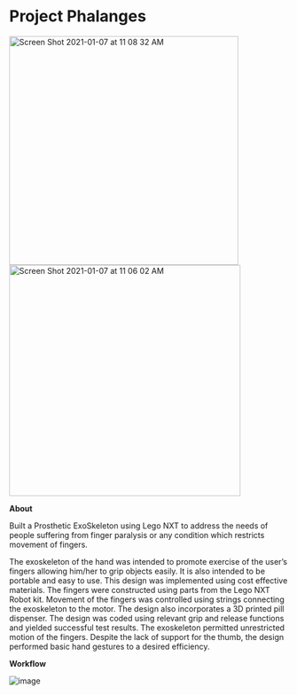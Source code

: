 # Project Phalanges

<img width="413" alt="Screen Shot 2021-01-07 at 11 08 32 AM" src="https://user-images.githubusercontent.com/26580185/103915854-bd5c4c00-50d9-11eb-9ead-b0113e9f9653.png">         <img width="417" alt="Screen Shot 2021-01-07 at 11 06 02 AM" src="https://user-images.githubusercontent.com/26580185/103915910-cd742b80-50d9-11eb-94e5-27a992b32de5.png">

**About**

Built a Prosthetic ExoSkeleton using Lego NXT to address the needs of people suffering from finger paralysis or any condition which restricts movement of fingers.

The exoskeleton of the hand was intended to promote exercise of the user’s fingers allowing him/her to grip objects easily. It is also intended to be portable and easy to use. This design was implemented using cost effective materials. The fingers were constructed using parts from the Lego NXT Robot kit.
Movement of the fingers was controlled using strings connecting the exoskeleton to the motor. The design also incorporates a 3D printed pill dispenser. The design was coded using relevant grip and release functions and yielded successful test results. 
The exoskeleton permitted unrestricted motion of the fingers. Despite the lack of support for the thumb, the design performed basic hand gestures to a desired efficiency.

**Workflow**

![image](https://user-images.githubusercontent.com/26580185/103919387-f696bb00-50dd-11eb-8e19-bc70596eb899.png)
